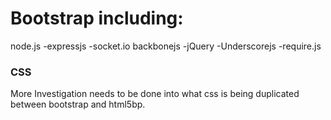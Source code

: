 # Bootstrap including:

node.js
-expressjs
-socket.io
backbonejs
-jQuery
-Underscorejs
-require.js


### CSS
More Investigation needs to be done into what css is being duplicated between bootstrap and html5bp.